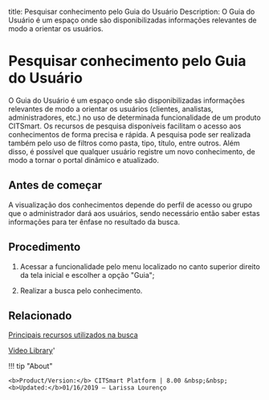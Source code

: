 title: Pesquisar conhecimento pelo Guia do Usuário
Description: O Guia do Usuário é um espaço onde são disponibilizadas informações relevantes de modo a orientar os usuários.
# Pesquisar conhecimento pelo Guia do Usuário

O Guia do Usuário é um espaço onde são disponibilizadas informações relevantes de modo a orientar os usuários (clientes, analistas, administradores, etc.) no uso de determinada funcionalidade de um produto CITSmart. Os recursos de pesquisa disponíveis facilitam o acesso aos conhecimentos de forma precisa e rápida. A pesquisa pode ser realizada também pelo uso de filtros como pasta, tipo, título, entre outros. Além disso, é possível que qualquer usuário registre um novo conhecimento, de modo a tornar o portal dinâmico e atualizado.

Antes de começar
--------------------

A visualização dos conhecimentos depende do perfil de acesso ou grupo que o
administrador dará aos usuários, sendo necessário então saber estas informações
para ter ênfase no resultado da busca.

Procedimento
----------------

1.  Acessar a funcionalidade pelo menu localizado no canto superior direito da
    tela inicial e escolher a opção "Guia";

2.  Realizar a busca pelo conhecimento.

Relacionado
---------------

[Principais recursos utilizados na busca](/pt-br/citsmart-platform-8/processes/knowledge/configuration/refine-search-knowledge-portal.html)

<i class='fa fa-youtube-play  fa-2x' style='color:#97ce17;vertical-align: middle;'> </i> [Video Library](https://www.youtube.com/playlist?list=PLB5qK2uzf2RPwkqhQwYU_EpvvGd29tSTA)'

!!! tip "About"

    <b>Product/Version:</b> CITSmart Platform | 8.00 &nbsp;&nbsp;
    <b>Updated:</b>01/16/2019 – Larissa Lourenço
